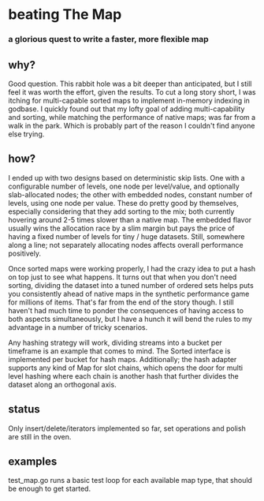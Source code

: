 # beating The Map
### a glorious quest to write a faster, more flexible map

## why?
Good question. This rabbit hole was a bit deeper than anticipated, but I still feel it was worth the effort, given the results. To cut a long story short, I was itching for multi-capable sorted maps to implement in-memory indexing in godbase. I quickly found out that my lofty goal of adding multi-capability and sorting, while matching the performance of native maps; was far from a walk in the park. Which is probably part of the reason I couldn't find anyone else trying.

## how?
I ended up with two designs based on deterministic skip lists. One with a configurable number of levels, one node per level/value, and optionally slab-allocated nodes; the other with embedded nodes, constant number of levels, using one node per value. These do pretty good by themselves, especially considering that they add sorting to the mix; both currently hovering around 2-5 times slower than a native map. The embedded flavor usually wins the allocation race by a slim margin but pays the price of having a fixed number of levels for tiny / huge datasets. Still, somewhere along a line; not separately allocating nodes affects overall performance positively.

Once sorted maps were working properly, I had the crazy idea to put a hash on top just to see what happens. It turns out that when you don't need sorting, dividing the dataset into a tuned number of ordered sets helps puts you consistently ahead of native maps in the synthetic performance game for millions of items. That's far from the end of the story though. I still haven't had much time to ponder the consequences of having access to both aspects simultaneously, but I have a hunch it will bend the rules to my advantage in a number of tricky scenarios.

Any hashing strategy will work, dividing streams into a bucket per timeframe is an example that comes to mind. The Sorted interface is implemented per bucket for hash maps. Additionally; the hash adapter supports any kind of Map for slot chains, which opens the door for multi level hashing where each chain is another hash that further divides the dataset along an orthogonal axis.

## status
Only insert/delete/iterators implemented so far, set operations and polish are still in the oven.

## examples
test_map.go runs a basic test loop for each available map type, that should be enough to get started.